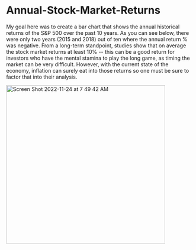 # Annual-Stock-Market-Returns

My goal here was to create a bar chart that shows the annual historical returns of the S&P 500 over the past 10 years. As you can see below, there were only two years (2015 and 2018) out of ten where the annual return % was negative. From a long-term standpoint, studies show that on average the stock market returns at least 10% -- this can be a good return for investors who have the mental stamina to play the long game, as timing the market can be very difficult. However, with the current state of the economy, inflation can surely eat into those returns so one must be sure to factor that into their analysis.

<img width="429" alt="Screen Shot 2022-11-24 at 7 49 42 AM" src="https://user-images.githubusercontent.com/118031922/203789194-3125c588-7201-44f4-a9c6-47a4bacdef99.png">
